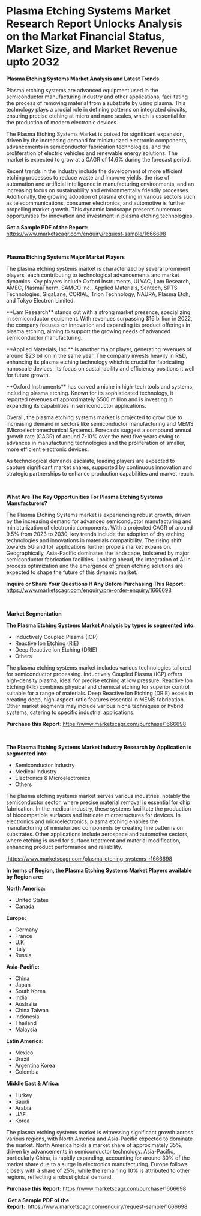 <p><h1>Plasma Etching Systems Market Research Report Unlocks Analysis on the Market Financial Status, Market Size, and Market Revenue upto 2032</h1></p><p><strong>Plasma Etching Systems Market Analysis and Latest Trends</strong></p>
<p><p>Plasma etching systems are advanced equipment used in the semiconductor manufacturing industry and other applications, facilitating the process of removing material from a substrate by using plasma. This technology plays a crucial role in defining patterns on integrated circuits, ensuring precise etching at micro and nano scales, which is essential for the production of modern electronic devices.</p><p>The Plasma Etching Systems Market is poised for significant expansion, driven by the increasing demand for miniaturized electronic components, advancements in semiconductor fabrication technologies, and the proliferation of electric vehicles and renewable energy solutions. The market is expected to grow at a CAGR of 14.6% during the forecast period. </p><p>Recent trends in the industry include the development of more efficient etching processes to reduce waste and improve yields, the rise of automation and artificial intelligence in manufacturing environments, and an increasing focus on sustainability and environmentally friendly processes. Additionally, the growing adoption of plasma etching in various sectors such as telecommunications, consumer electronics, and automotive is further propelling market growth. This dynamic landscape presents numerous opportunities for innovation and investment in plasma etching technologies.</p></p>
<p><strong>Get a Sample PDF of the Report:&nbsp;</strong> <a href="https://www.marketscagr.com/enquiry/request-sample/1666698?utm_campaign=2714&utm_medium=2&utm_source=Github&utm_content=ia&utm_term=16042025&utm_id=plasma-etching-systems">https://www.marketscagr.com/enquiry/request-sample/1666698</a></p>
<p>&nbsp;</p>
<p><strong>Plasma Etching Systems Major Market Players</strong></p>
<p><p>The plasma etching systems market is characterized by several prominent players, each contributing to technological advancements and market dynamics. Key players include Oxford Instruments, ULVAC, Lam Research, AMEC, PlasmaTherm, SAMCO Inc., Applied Materials, Sentech, SPTS Technologies, GigaLane, CORIAL, Trion Technology, NAURA, Plasma Etch, and Tokyo Electron Limited.</p><p>**Lam Research** stands out with a strong market presence, specializing in semiconductor equipment. With revenues surpassing $16 billion in 2022, the company focuses on innovation and expanding its product offerings in plasma etching, aiming to support the growing needs of advanced semiconductor manufacturing.</p><p>**Applied Materials, Inc.** is another major player, generating revenues of around $23 billion in the same year. The company invests heavily in R&D, enhancing its plasma etching technology which is crucial for fabricating nanoscale devices. Its focus on sustainability and efficiency positions it well for future growth.</p><p>**Oxford Instruments** has carved a niche in high-tech tools and systems, including plasma etching. Known for its sophisticated technology, it reported revenues of approximately $500 million and is investing in expanding its capabilities in semiconductor applications.</p><p>Overall, the plasma etching systems market is projected to grow due to increasing demand in sectors like semiconductor manufacturing and MEMS (Microelectromechanical Systems). Forecasts suggest a compound annual growth rate (CAGR) of around 7-10% over the next five years owing to advances in manufacturing technologies and the proliferation of smaller, more efficient electronic devices.</p><p>As technological demands escalate, leading players are expected to capture significant market shares, supported by continuous innovation and strategic partnerships to enhance production capabilities and market reach.</p></p>
<p>&nbsp;</p>
<p><strong>What Are The Key Opportunities For Plasma Etching Systems Manufacturers?</strong></p>
<p><p>The Plasma Etching Systems market is experiencing robust growth, driven by the increasing demand for advanced semiconductor manufacturing and miniaturization of electronic components. With a projected CAGR of around 9.5% from 2023 to 2030, key trends include the adoption of dry etching technologies and innovations in materials compatibility. The rising shift towards 5G and IoT applications further propels market expansion. Geographically, Asia-Pacific dominates the landscape, bolstered by major semiconductor fabrication facilities. Looking ahead, the integration of AI in process optimization and the emergence of green etching solutions are expected to shape the future of this dynamic market.</p></p>
<p><strong>Inquire or Share Your Questions If Any Before Purchasing This Report:</strong> <a href="https://www.marketscagr.com/enquiry/pre-order-enquiry/1666698?utm_campaign=2714&utm_medium=2&utm_source=Github&utm_content=ia&utm_term=16042025&utm_id=plasma-etching-systems">https://www.marketscagr.com/enquiry/pre-order-enquiry/1666698</a></p>
<p>&nbsp;</p>
<p><strong>Market Segmentation</strong></p>
<p><strong>The Plasma Etching Systems Market Analysis by types is segmented into:</strong></p>
<p><ul><li>Inductively Coupled Plasma (ICP)</li><li>Reactive Ion Etching (RIE)</li><li>Deep Reactive Ion Etching (DRIE)</li><li>Others</li></ul></p>
<p><p>The plasma etching systems market includes various technologies tailored for semiconductor processing. Inductively Coupled Plasma (ICP) offers high-density plasma, ideal for precise etching at low pressure. Reactive Ion Etching (RIE) combines physical and chemical etching for superior control, suitable for a range of materials. Deep Reactive Ion Etching (DRIE) excels in creating deep, high-aspect-ratio features essential in MEMS fabrication. Other market segments may include various niche techniques or hybrid systems, catering to specific industrial applications.</p></p>
<p><strong>Purchase this Report:&nbsp;</strong><a href="https://www.marketscagr.com/purchase/1666698?utm_campaign=2714&utm_medium=2&utm_source=Github&utm_content=ia&utm_term=16042025&utm_id=plasma-etching-systems">https://www.marketscagr.com/purchase/1666698</a></p>
<p>&nbsp;</p>
<p><strong>The Plasma Etching Systems Market Industry Research by Application is segmented into:</strong></p>
<p><ul><li>Semiconductor Industry</li><li>Medical Industry</li><li>Electronics & Microelectronics</li><li>Others</li></ul></p>
<p><p>The plasma etching systems market serves various industries, notably the semiconductor sector, where precise material removal is essential for chip fabrication. In the medical industry, these systems facilitate the production of biocompatible surfaces and intricate microstructures for devices. In electronics and microelectronics, plasma etching enables the manufacturing of miniaturized components by creating fine patterns on substrates. Other applications include aerospace and automotive sectors, where etching is used for surface treatment and material modification, enhancing product performance and reliability.</p></p>
<p><a href="https://www.marketscagr.com/plasma-etching-systems-r1666698?utm_campaign=2714&utm_medium=2&utm_source=Github&utm_content=ia&utm_term=16042025&utm_id=plasma-etching-systems">&nbsp;https://www.marketscagr.com/plasma-etching-systems-r1666698</a></p>
<p><strong>In terms of Region, the Plasma Etching Systems Market Players available by Region are:</strong></p>
<p>
    <p> <strong> North America: </strong>
        <ul>
            <li>United States</li>
            <li>Canada</li>
        </ul>
        </p> 
    <p> <strong> Europe: </strong>
        <ul>
            <li>Germany</li>
            <li>France</li>
            <li>U.K.</li>
            <li>Italy</li>
            <li>Russia</li>
        </ul>
        </p> 
    <p> <strong> Asia-Pacific: </strong>
        <ul>
            <li>China</li>
            <li>Japan</li>
            <li>South Korea</li>
            <li>India</li>
            <li>Australia</li>
            <li>China Taiwan</li>
            <li>Indonesia</li>
            <li>Thailand</li>
            <li>Malaysia</li>
        </ul>
        </p> 
    <p> <strong> Latin America: </strong>
        <ul>
            <li>Mexico</li>
            <li>Brazil</li>
            <li>Argentina Korea</li>
            <li>Colombia</li>
        </ul>
        </p> 
    <p> <strong> Middle East & Africa: </strong>
        <ul>
            <li>Turkey</li>
            <li>Saudi</li>
            <li>Arabia</li>
            <li>UAE</li>
            <li>Korea</li>
        </ul>
    </p>
    </p>
<p><p>The plasma etching systems market is witnessing significant growth across various regions, with North America and Asia-Pacific expected to dominate the market. North America holds a market share of approximately 35%, driven by advancements in semiconductor technology. Asia-Pacific, particularly China, is rapidly expanding, accounting for around 30% of the market share due to a surge in electronics manufacturing. Europe follows closely with a share of 25%, while the remaining 10% is attributed to other regions, reflecting a robust global demand.</p></p>
<p><strong>Purchase this Report: </strong><a href="https://www.marketscagr.com/purchase/1666698?utm_campaign=2714&utm_medium=2&utm_source=Github&utm_content=ia&utm_term=16042025&utm_id=plasma-etching-systems">https://www.marketscagr.com/purchase/1666698</a></p>
<p>&nbsp;<strong>Get a Sample PDF of the Report:&nbsp;&nbsp;</strong><a href="https://www.marketscagr.com/enquiry/request-sample/1666698?utm_campaign=2714&utm_medium=2&utm_source=Github&utm_content=ia&utm_term=16042025&utm_id=plasma-etching-systems">https://www.marketscagr.com/enquiry/request-sample/1666698</a></p>
<p><strong></strong></p>
<p><p></p><p></p><p></p></p>